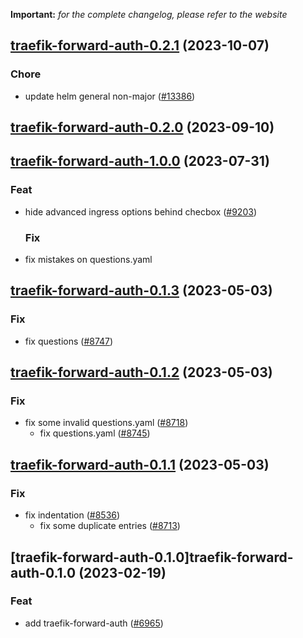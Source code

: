 **Important:**
*for the complete changelog, please refer to the website*




## [traefik-forward-auth-0.2.1](https://github.com/succelle/charts/compare/traefik-forward-auth-0.2.0...traefik-forward-auth-0.2.1) (2023-10-07)

### Chore

- update helm general non-major ([#13386](https://github.com/succelle/charts/issues/13386))
  
  


## [traefik-forward-auth-0.2.0](https://github.com/succelle/charts/compare/traefik-forward-auth-1.0.0...traefik-forward-auth-0.2.0) (2023-09-10)





## [traefik-forward-auth-1.0.0](https://github.com/succelle/charts/compare/traefik-forward-auth-0.1.3...traefik-forward-auth-1.0.0) (2023-07-31)

### Feat

- hide advanced ingress options behind checbox ([#9203](https://github.com/succelle/charts/issues/9203))
  
  ### Fix

- fix mistakes on questions.yaml
  
  


## [traefik-forward-auth-0.1.3](https://github.com/succelle/charts/compare/traefik-forward-auth-0.1.2...traefik-forward-auth-0.1.3) (2023-05-03)

### Fix

- fix questions ([#8747](https://github.com/succelle/charts/issues/8747))
  
  


## [traefik-forward-auth-0.1.2](https://github.com/succelle/charts/compare/traefik-forward-auth-0.1.1...traefik-forward-auth-0.1.2) (2023-05-03)

### Fix

- fix some invalid questions.yaml ([#8718](https://github.com/succelle/charts/issues/8718))
  - fix questions.yaml ([#8745](https://github.com/succelle/charts/issues/8745))
  
  


## [traefik-forward-auth-0.1.1](https://github.com/succelle/charts/compare/traefik-forward-auth-0.1.0...traefik-forward-auth-0.1.1) (2023-05-03)

### Fix

- fix indentation ([#8536](https://github.com/succelle/charts/issues/8536))
  - fix some duplicate entries ([#8713](https://github.com/succelle/charts/issues/8713))
  
  


## [traefik-forward-auth-0.1.0]traefik-forward-auth-0.1.0 (2023-02-19)

### Feat

- add traefik-forward-auth ([#6965](https://github.com/succelle/charts/issues/6965))
  
  